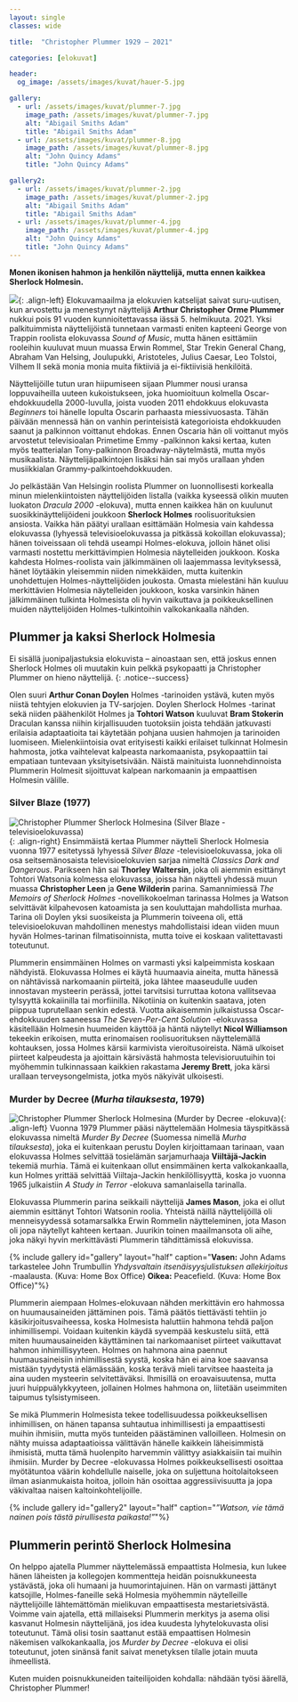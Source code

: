 ```yaml
---
layout: single
classes: wide

title:  "Christopher Plummer 1929 – 2021"

categories: [elokuvat]

header:
  og_image: /assets/images/kuvat/hauer-5.jpg

gallery:
  - url: /assets/images/kuvat/plummer-7.jpg
    image_path: /assets/images/kuvat/plummer-7.jpg
    alt: "Abigail Smiths Adam"
    title: "Abigail Smiths Adam"
  - url: /assets/images/kuvat/plummer-8.jpg
    image_path: /assets/images/kuvat/plummer-8.jpg
    alt: "John Quincy Adams"
    title: "John Quincy Adams"

gallery2:
  - url: /assets/images/kuvat/plummer-2.jpg
    image_path: /assets/images/kuvat/plummer-2.jpg
    alt: "Abigail Smiths Adam"
    title: "Abigail Smiths Adam"
  - url: /assets/images/kuvat/plummer-4.jpg
    image_path: /assets/images/kuvat/plummer-4.jpg
    alt: "John Quincy Adams"
    title: "John Quincy Adams"
---
```


**Monen ikonisen hahmon ja henkilön näyttelijä, mutta ennen kaikkea Sherlock Holmesin.**

![](/assets/images/kuvat/plummer-1.jpg){: .align-left}
Elokuvamaailma ja elokuvien katselijat saivat suru-uutisen, kun arvostettu ja menestynyt näyttelijä **Arthur Christopher Orme Plummer** nukkui pois 91 vuoden kunnioitettavassa iässä 5. helmikuuta. 2021. Yksi palkituimmista näyttelijöistä tunnetaan varmasti eniten kapteeni George von Trappin roolista elokuvassa *Sound of Music*, mutta hänen esittämiin rooleihin kuuluvat muun muassa Erwin Rommel, Star Trekin General Chang, Abraham Van Helsing, Joulupukki, Aristoteles, Julius Caesar, Leo Tolstoi, Vilhem II sekä monia monia muita fiktiiviä ja ei-fiktiivisiä henkilöitä.

Näyttelijöille tutun uran hiipumiseen sijaan Plummer nousi uransa loppuvaiheilla uuteen kukoistukseen, joka huomioituun kolmella Oscar-ehdokkuudella 2000-luvulla, joista vuoden 2011 ehdokkuus elokuvasta *Beginners* toi hänelle lopulta Oscarin parhaasta miessivuosasta. Tähän päivään mennessä hän on vanhin perinteisistä kategorioista ehdokkuuden saanut ja palkinnon voittanut ehdokas. Ennen Oscaria hän oli voittanut myös arvostetut televisioalan Primetime Emmy -palkinnon kaksi kertaa, kuten myös teatterialan Tony-palkinnon Broadway-näytelmästä, mutta myös musikaalista. Näyttelijäpalkintojen lisäksi hän sai myös urallaan yhden musiikkialan Grammy-palkintoehdokkuuden.

Jo pelkästään Van Helsingin roolista Plummer on luonnollisesti korkealla minun mielenkiintoisten näyttelijöiden listalla (vaikka kyseessä olikin muuten luokaton *Dracula 2000* -elokuva), mutta ennen kaikkea hän on kuulunut suosikkinäyttelijöideni joukkoon **Sherlock Holmes** roolisuorituksien ansiosta. Vaikka hän päätyi urallaan esittämään Holmesia vain kahdessa elokuvassa (lyhyessä televisioelokuvassa ja pitkässä kokoillan elokuvassa); hänen toiveissaan oli tehdä useampi Holmes-elokuva, jolloin hänet olisi varmasti nostettu merkittävimpien Holmesia näytelleiden joukkoon. Koska kahdesta Holmes-roolista vain jälkimmäinen oli laajemmassa levityksessä, hänet löytääkin yleisemmin niiden nimekkäiden, mutta kuitenkin unohdettujen Holmes-näyttelijöiden joukosta. Omasta mielestäni hän kuuluu merkittävien Holmesia näytelleiden joukkoon, koska varsinkin hänen jälkimmäinen tulkinta Holmesista oli hyvin vaikuttava ja poikkeuksellinen muiden näyttelijöiden Holmes-tulkintoihin valkokankaalla nähden.

## Plummer ja kaksi Sherlock Holmesia
Ei sisällä juonipaljastuksia elokuvista – ainoastaan sen, että joskus ennen Sherlock Holmes oli muutakin kuin pelkkä psykopaatti ja Christopher Plummer on hieno näyttelijä.
{: .notice--success}

Olen suuri **Arthur Conan Doylen** Holmes -tarinoiden ystävä, kuten myös niistä tehtyjen elokuvien ja TV-sarjojen. Doylen Sherlock Holmes -tarinat sekä niiden päähenkilöt Holmes ja **Tohtori Watson** kuuluvat **Bram Stokerin** Draculan kanssa niihin kirjallisuuden tuotoksiin joista tehdään jatkuvasti erilaisia adaptaatioita tai käytetään pohjana uusien hahmojen ja tarinoiden luomiseen. Mielenkiintoisia ovat erityisesti kaikki erilaiset tulkinnat Holmesin hahmosta, jotka vaihtelevat kalpeasta narkomaanista, psykopaattiin tai empatiaan tuntevaan yksityisetsivään. Näistä mainituista luonnehdinnoista Plummerin Holmesit sijoittuvat kalpean narkomaanin ja empaattisen Holmesin välille.

### Silver Blaze (1977)
![Christopher Plummer Sherlock Holmesina (Silver Blaze -televisioelokuvassa)](/assets/images/kuvat/plummer-6.jpg){: .align-right}
Ensimmäistä kertaa Plummer näytteli Sherlock Holmesia vuonna 1977 esitetyssä lyhyessä *Silver Blaze* -televisioelokuvassa, joka oli osa seitsemänosaista televisioelokuvien sarjaa nimeltä *Classics Dark and Dangerous*. Parikseen hän sai **Thorley Waltersin**, joka oli aiemmin esittänyt Tohtori Watsonia kolmessa elokuvassa, joissa hän näytteli yhdessä muun muassa **Christopher Leen** ja **Gene Wilderin** parina. Samannimiessä *The Memoirs of Sherlock Holmes* -novellikokoelman tarinassa Holmes ja Watson selvittävät kilpahevosen katoamista ja sen kouluttajan mahdollista murhaa. Tarina oli Doylen yksi suosikeista ja Plummerin toiveena oli, että televisioelokuvan mahdollinen menestys mahdollistaisi idean viiden muun hyvän Holmes-tarinan filmatisoinnista, mutta toive ei koskaan valitettavasti toteutunut.

Plummerin ensimmäinen Holmes on varmasti yksi kalpeimmista koskaan nähdyistä. Elokuvassa Holmes ei käytä huumaavia aineita, mutta hänessä on nähtävissä narkomaanin piirteitä, joka lähtee maaseudulle uuden innostavan mysteerin perässä, jottei tarvitsisi turruttaa kotona vallitsevaa tylsyyttä kokaiinilla tai morfiinilla. Nikotiinia on kuitenkin saatava, joten piippua tuprutellaan senkin edestä. Vuotta aikaisemmin julkaistussa Oscar-ehdokkuuden saaneessa *The Seven-Per-Cent Solution* -elokuvassa käsitellään Holmesin huumeiden käyttöä ja häntä näytellyt **Nicol Williamson** tekeekin erikoisen, mutta erinomaisen roolisuorituksen näyttelemällä kohtauksen, jossa Holmes kärsii karmivista vieroitusoireista. Nämä ulkoiset piirteet kalpeudesta ja ajoittain kärsivästä hahmosta televisioruutuihin toi myöhemmin tulkinnassaan kaikkien rakastama **Jeremy Brett**, joka kärsi urallaan terveysongelmista, jotka myös näkyivät ulkoisesti.

### Murder by Decree (*Murha tilauksesta*, 1979)
![Christopher Plummer Sherlock Holmesina (Murder by Decree -elokuva)](/assets/images/kuvat/plummer-5.jpg){: .align-left}
Vuonna 1979 Plummer pääsi näyttelemään Holmesia täyspitkässä elokuvassa nimeltä *Murder By Decree* (Suomessa nimellä *Murha tilauksesta*), joka ei kuitenkaan perustu Doylen kirjoittamaan tarinaan, vaan elokuvassa Holmes selvittää tosielämän sarjamurhaaja **Viiltäjä-Jackin** tekemiä murhia. Tämä ei kuitenkaan ollut ensimmäinen kerta valkokankaalla, kun Holmes yrittää selvittää Viiltaja-Jackin henkilöllisyyttä, koska jo vuonna 1965 julkaistiin *A Study in Terror* -elokuva samanlaisella tarinalla.

Elokuvassa Plummerin parina seikkaili näyttelijä **James Mason**, joka ei ollut aiemmin esittänyt Tohtori Watsonin roolia. Yhteistä näillä näyttelijöillä oli menneisyydessä sotamarsalkka Erwin Rommelin näytteleminen, jota Mason oli jopa näytellyt kahteen kertaan. Juurikin toinen maailmansota oli aihe, joka näkyi hyvin merkittävästi Plummerin tähdittämissä elokuvissa.

{% include gallery id="gallery" layout="half" caption="**Vasen:** John Adams tarkastelee John Trumbullin *Yhdysvaltain itsenäisyysjulistuksen allekirjoitus* -maalausta. (Kuva: Home Box Office) **Oikea:** Peacefield. (Kuva: Home Box Office)"%}

Plummerin aiempaan Holmes-elokuvaan nähden merkittävin ero hahmossa on huumausaineiden jättäminen pois. Tämä päätös tiettävästi tehtiin jo käsikirjoitusvaiheessa, koska Holmesista haluttiin hahmona tehdä paljon inhimillisempi. Voidaan kuitenkin käydä syvempää keskustelu siitä, että miten huumausaineiden käyttäminen tai narkomaaniset piirteet vaikuttavat hahmon inhimillisyyteen. Holmes on hahmona aina paennut huumausaineisiin inhimillisestä syystä, koska hän ei aina koe saavansa mistään tyydytystä elämässään, koska terävä mieli tarvitsee haasteita ja aina uuden mysteerin selvitettäväksi. Ihmisillä on eroavaisuutensa, mutta juuri huippuälykkyyteen, jollainen Holmes hahmona on, liitetään useimmiten taipumus tylsistymiseen.

Se mikä Plummerin Holmesista tekee todellisuudessa poikkeuksellisen inhimillisen, on hänen tapansa suhtautua inhimillisesti ja empaattisesti muihin ihmisiin, mutta myös tunteiden päästäminen valloilleen. Holmesin on nähty muissa adaptaatioissa välittävän hänelle kaikkein läheisimmistä ihmisistä, mutta tämä huolenpito harvemmin välittyy asiakkaisiin tai muihin ihmisiin. Murder by Decree -elokuvassa Holmes poikkeuksellisesti osoittaa myötätuntoa väärin kohdellulle naiselle, joka on suljettuna hoitolaitokseen ilman asianmukaista hoitoa, jolloin hän osoittaa aggressiivisuutta ja jopa väkivaltaa naisen kaltoinkohtelijoille.

{% include gallery id="gallery2" layout="half" caption="*”Watson, vie tämä nainen pois tästä pirullisesta paikasta!”*"%}

## Plummerin perintö Sherlock Holmesina

On helppo ajatella Plummer näyttelemässä empaattista Holmesia, kun lukee hänen läheisten ja kollegojen kommentteja heidän poisnukkuneesta ystävästä, joka oli humaani ja huumorintajuinen. Hän on varmasti jättänyt katsojille, Holmes-faneille sekä Holmesia myöhemmin näytelleille näyttelijöille lähtemättömän mielikuvan empaattisesta mestarietsivästä. Voimme vain ajatella, että millaiseksi Plummerin merkitys ja asema olisi kasvanut Holmesin näyttelijänä, jos idea kuudesta lyhytelokuvasta olisi toteutunut. Tämä olisi tosin saattanut estää empaattisen Holmesin näkemisen valkokankaalla, jos *Murder by Decree* -elokuva ei olisi toteutunut, joten sinänsä fanit saivat menetyksen tilalle jotain muuta ihmeellistä.

Kuten muiden poisnukkuneiden taiteilijoiden kohdalla: nähdään työsi äärellä, Christopher Plummer!
